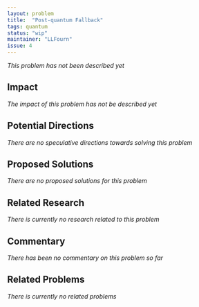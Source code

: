 ```yaml
---
layout: problem
title:  "Post-quantum Fallback"
tags: quantum
status: "wip"
maintainer: "LLFourn"
issue: 4
---
```


*This problem has not been described yet*

## Impact

<!-- - Try not to repeat the description too much -->
<!-- - Make it clear what the impact on the big picture of Bitcoin's evolution would be -->

*The impact of this problem has not be described yet*

## Potential Directions

<!-- - The main use of listing hand-wavy directions is useful to further explore the problem. -->

*There are no speculative directions towards solving this problem*

## Proposed Solutions

*There are no proposed solutions for this problem*


## Related Research

<!-- A very liberal list of related research. Try to include at least a  half-sentence about what it is or why it's related -->

*There is currently no research related to this problem*


## Commentary

<!-- This is where you can post relevant informal and opinionated comments from various sources on the problem. -->
<!-- Also you or anyone else can add conjecture to this section (after review). -->
<!-- In general, this is not a comments section (use the issue for that). -->

*There has been no commentary on this problem so far*


## Related Problems

*There is currently no related problems*

